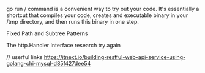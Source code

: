 go run / command is a convenient way to try out your code. It's essentially a shortcut that compiles your code, creates and executable binary in your /tmp directory, and then runs this binary in one step.

Fixed Path and Subtree Patterns

The http.Handler Interface
research try again

// userful links
https://itnext.io/building-restful-web-api-service-using-golang-chi-mysql-d85f427dee54
